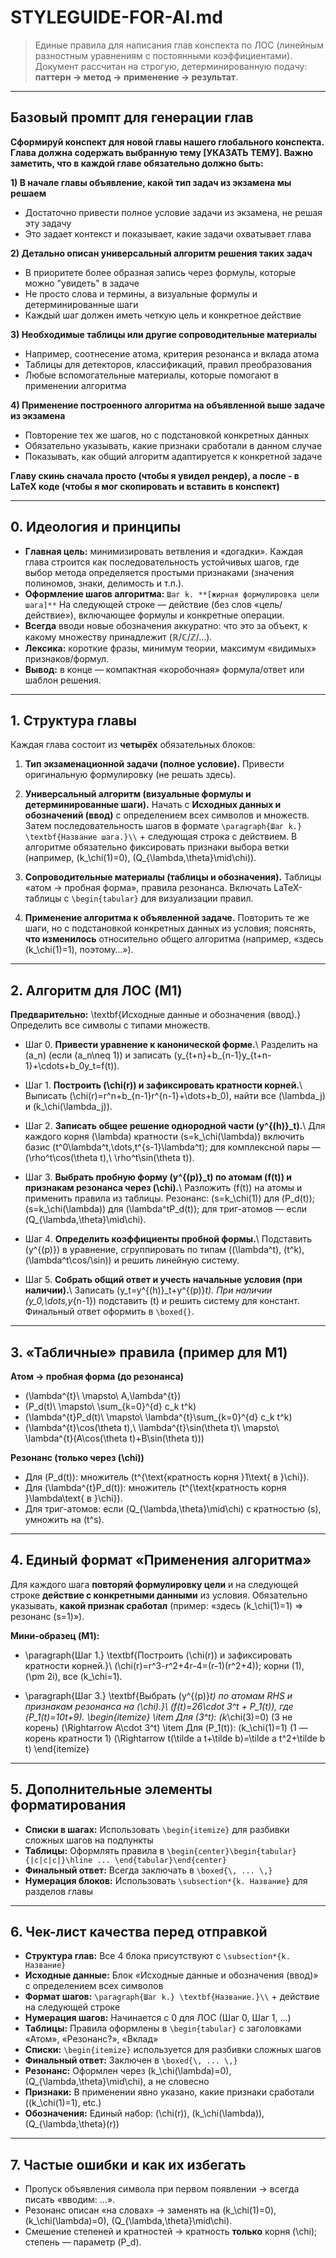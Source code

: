 # STYLEGUIDE-FOR-AI.md

> Единые правила для написания глав конспекта по ЛОС (линейным разностным уравнениям с постоянными коэффициентами). Документ рассчитан на строгую, детерминированную подачу: **паттерн → метод → применение → результат**.

---

## Базовый промпт для генерации глав

**Сформируй конспект для новой главы нашего глобального конспекта. Глава должна содержать выбранную тему [УКАЗАТЬ ТЕМУ]. Важно заметить, что в каждой главе обязательно должно быть:**

**1) В начале главы объявление, какой тип задач из экзамена мы решаем**
- Достаточно привести полное условие задачи из экзамена, не решая эту задачу
- Это задает контекст и показывает, какие задачи охватывает глава

**2) Детально описан универсальный алгоритм решения таких задач**
- В приоритете более образная запись через формулы, которые можно "увидеть" в задаче
- Не просто слова и термины, а визуальные формулы и детерминированные шаги
- Каждый шаг должен иметь четкую цель и конкретное действие

**3) Необходимые таблицы или другие сопроводительные материалы**
- Например, соотнесение атома, критерия резонанса и вклада атома
- Таблицы для детекторов, классификаций, правил преобразования
- Любые вспомогательные материалы, которые помогают в применении алгоритма

**4) Применение построенного алгоритма на объявленной выше задаче из экзамена**
- Повторение тех же шагов, но с подстановкой конкретных данных
- Обязательно указывать, какие признаки сработали в данном случае
- Показывать, как общий алгоритм адаптируется к конкретной задаче

**Главу скинь сначала просто (чтобы я увидел рендер), а после - в LaTeX коде (чтобы я мог скопировать и вставить в конспект)**

---

## 0. Идеология и принципы

- **Главная цель:** минимизировать ветвления и «догадки». Каждая глава строится как последовательность устойчивых шагов, где выбор метода определяется простыми признаками (значения полиномов, знаки, делимость и т.п.).
- **Оформление шагов алгоритма:**
  `Шаг k. **[жирная формулировка цели шага]**`
  На следующей строке — действие (без слов «цель/действие»), включающее формулы и конкретные операции.
- **Всегда** вводи новые обозначения аккуратно: что это за объект, к какому множеству принадлежит (ℝ/ℂ/ℤ/…).
- **Лексика:** короткие фразы, минимум теории, максимум «видимых» признаков/формул.
- **Вывод:** в конце — компактная «коробочная» формула/ответ или шаблон решения.

---

## 1. Структура главы

Каждая глава состоит из **четырёх** обязательных блоков:

1. **Тип экзаменационной задачи (полное условие).**
   Привести оригинальную формулировку (не решать здесь).

2. **Универсальный алгоритм (визуальные формулы и детерминированные шаги).**
   Начать с **Исходных данных и обозначений (ввод)** с определением всех символов и множеств.
   Затем последовательность шагов в формате `\paragraph{Шаг k.} \textbf{Название шага.}\\` + следующая строка с действием.
   В алгоритме обязательно фиксировать признаки выбора ветки (например, \(k_\chi(1)=0\), \(Q_{\lambda,\theta}\mid\chi\)).

3. **Сопроводительные материалы (таблицы и обозначения).**
   Таблицы «атом → пробная форма», правила резонанса.
   Включать LaTeX-таблицы с `\begin{tabular}` для визуализации правил.

4. **Применение алгоритма к объявленной задаче.**
   Повторить те же шаги, но с подстановкой конкретных данных из условия; пояснять, **что изменилось** относительно общего алгоритма (например, «здесь \(k_\chi(1)=1\), поэтому…»).

---

## 2. Алгоритм для ЛОС (M1)

**Предварительно:** \textbf{Исходные данные и обозначения (ввод).} Определить все символы с типами множеств.

- Шаг 0. **Привести уравнение к канонической форме.**\\
  Разделить на \(a_n\) (если \(a_n\neq 1\)) и записать \(y_{t+n}+b_{n-1}y_{t+n-1}+\cdots+b_0y_t=f(t)\).

- Шаг 1. **Построить \(\chi(r)\) и зафиксировать кратности корней.**\\
  Выписать \(\chi(r)=r^n+b_{n-1}r^{n-1}+\dots+b_0\), найти все \(\lambda_j\) и \(k_\chi(\lambda_j)\).

- Шаг 2. **Записать общее решение однородной части \(y^{(h)}_t\).**\\
  Для каждого корня \(\lambda\) кратности \(s=k_\chi(\lambda)\) включить базис \(t^0\lambda^t,\dots,t^{s-1}\lambda^t\); для комплексной пары — \(\rho^t\cos(\theta t),\ \rho^t\sin(\theta t)\).

- Шаг 3. **Выбрать пробную форму \(y^{(p)}_t\) по атомам \(f(t)\) и признакам резонанса через \(\chi\).**\\
  Разложить \(f(t)\) на атомы и применить правила из таблицы. Резонанс: \(s=k_\chi(1)\) для \(P_d(t)\); \(s=k_\chi(\lambda)\) для \(\lambda^tP_d(t)\); для триг-атомов — если \(Q_{\lambda,\theta}\mid\chi\).

- Шаг 4. **Определить коэффициенты пробной формы.**\\
  Подставить \(y^{(p)}\) в уравнение, сгруппировать по типам (\(\lambda^t\), \(t^k\), \(\lambda^t\cos/\sin\)) и решить линейную систему.

- Шаг 5. **Собрать общий ответ и учесть начальные условия (при наличии).**\\
  Записать \(y_t=y^{(h)}_t+y^{(p)}_t\). При наличии \(y_0,\dots,y_{n-1}\) подставить \(t\) и решить систему для констант. Финальный ответ оформить в `\boxed{}`.

---

## 3. «Табличные» правила (пример для M1)

**Атом → пробная форма (до резонанса)**
- \(\lambda^{t}\ \mapsto\ A\,\lambda^{t}\)
- \(P_d(t)\ \mapsto\ \sum_{k=0}^{d} c_k t^k\)
- \(\lambda^{t}P_d(t)\ \mapsto\ \lambda^{t}\sum_{k=0}^{d} c_k t^k\)
- \(\lambda^{t}\cos(\theta t),\ \lambda^{t}\sin(\theta t)\ \mapsto\ \lambda^{t}(A\cos(\theta t)+B\sin(\theta t))\)

**Резонанс (только через \(\chi\))**
- Для \(P_d(t)\): множитель \(t^{\text{кратность корня }1\text{ в }\chi}\).
- Для \(\lambda^{t}P_d(t)\): множитель \(t^{\text{кратность корня }\lambda\text{ в }\chi}\).
- Для триг-атомов: если \(Q_{\lambda,\theta}\mid\chi\) с кратностью \(s\), умножить на \(t^s\).

---

## 4. Единый формат «Применения алгоритма»

Для каждого шага **повторяй формулировку цели** и на следующей строке **действие с конкретными данными** из условия. Обязательно указывать, **какой признак сработал** (пример: «здесь \(k_\chi(1)=1\) ⇒ резонанс \(s=1\)»).

**Мини-образец (M1):**
- \paragraph{Шаг 1.} \textbf{Построить \(\chi(r)\) и зафиксировать кратности корней.}\\
  \(\chi(r)=r^3-r^2+4r-4=(r-1)(r^2+4)\); корни \(1\), \(\pm 2i\), все \(k_\chi=1\).

- \paragraph{Шаг 3.} \textbf{Выбрать \(y^{(p)}_t\) по атомам RHS и признакам резонанса на \(\chi\).}\\
  \(f(t)=26\cdot 3^t + P_1(t)\), где \(P_1(t)=10t+9\).
  \begin{itemize}
  \item Для \(3^t\): \(k_\chi(3)=0\) (3 не корень) \(\Rightarrow A\cdot 3^t\)
  \item Для \(P_1(t)\): \(k_\chi(1)=1\) (1 — корень кратности 1) \(\Rightarrow t(\tilde a t+\tilde b)=\tilde a t^2+\tilde b t\)
  \end{itemize}

---

## 5. Дополнительные элементы форматирования

- **Списки в шагах:** Использовать `\begin{itemize}` для разбивки сложных шагов на подпункты
- **Таблицы:** Оформлять правила в `\begin{center}\begin{tabular}{|c|c|c|}\hline ... \end{tabular}\end{center}`
- **Финальный ответ:** Всегда заключать в `\boxed{\, ... \,}`
- **Нумерация блоков:** Использовать `\subsection*{k. Название}` для разделов главы

---

## 6. Чек-лист качества перед отправкой

- **Структура глав:** Все 4 блока присутствуют с `\subsection*{k. Название}`
- **Исходные данные:** Блок «Исходные данные и обозначения (ввод)» с определением всех символов
- **Формат шагов:** `\paragraph{Шаг k.} \textbf{Название.}\\` + действие на следующей строке
- **Нумерация шагов:** Начинается с 0 для ЛОС (Шаг 0, Шаг 1, ...)
- **Таблицы:** Правила оформлены в `\begin{tabular}` с заголовками «Атом», «Резонанс?», «Вклад»
- **Списки:** `\begin{itemize}` используется для разбивки сложных шагов
- **Финальный ответ:** Заключен в `\boxed{\, ... \,}`
- **Резонанс:** Оформлен через \(k_\chi(\lambda)=0\), \(Q_{\lambda,\theta}\mid\chi\), а не словесно
- **Признаки:** В применении явно указано, какие признаки сработали (\(k_\chi(1)=1\), etc.)
- **Обозначения:** Единый набор: \(\chi(r)\), \(k_\chi(\lambda)\), \(Q_{\lambda,\theta}(r)\)

---

## 7. Частые ошибки и как их избегать

- Пропуск объявления символа при первом появлении → всегда писать «вводим: …».
- Резонанс описан «на словах» → заменять на \(k_\chi(1)=0\), \(k_\chi(\lambda)=0\), \(Q_{\lambda,\theta}\mid\chi\).
- Смешение степеней и кратностей → кратность **только** корня \(\chi\); степень — параметр \(P_d\).